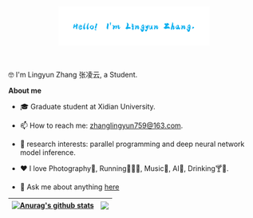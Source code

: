 <p align="center"><a href="https://anuraghazra.github.io"><img width="60%" src="./1696573925203.jpg" /></a></p>
<br />

🤓 I'm Lingyun Zhang 张凌云, a Student.

**About me**

- 🎓 Graduate student at Xidian University.

- 📫 How to reach me: zhanglingyun759@163.com.

- 🔬 research interests: parallel programming and deep neural network model inference.
  
- ❤️ I love Photography📸, Running🏃🏻‍♂️, Music🎸, AI🤖, Drinking🍸🍺. 

- 💬 Ask me about anything [here](https://github.com/zly5/zly5/issues)

  
| <a href="https://github.com/anuraghazra/github-readme-stats"><img align="center" src="https://github-readme-stats.vercel.app/api?username=zly5&show_icons=true&hide=prs,contribs&include_all_commits=true&theme=buefy&hide_border=true" alt="Anurag's github stats" /></a> | <a href="https://github.com/anuraghazra/github-readme-stats"><img align="center" src="https://github-readme-stats.vercel.app/api/top-langs/?username=zly5&layout=compact&theme=buefy&hide_border=true" /></a> |
| ------------- | ------------- |
  
<!--
[![lingyunzhang's GitHub Stats](https://github-readme-stats.vercel.app/api?username=zly5&show_icons=true&hide=prs,contribs&count_private=true&bg_color=30,77FFD2,6297DB,1EECFF&title_color=fff&text_color=fff&icon_color=fff)](https://github.com/zly5)
### 🤔，我使用的编程语言
[![Top Langs](https://github-readme-stats.vercel.app/api/top-langs/?username=zly5&layout=compact)](https://github.com/zly5) 

**zly5/zly5** is a ✨ _special_ ✨ repository because its `README.md` (this file) appears on your GitHub profile.

Here are some ideas to get you started:

- 🔭 I’m currently working on ...
- 🌱 I’m currently learning ...
- 👯 I’m looking to collaborate on ...
- 🤔 I’m looking for help with ...
- 💬 Ask me about ...
- 📫 How to reach me: ...
- 😄 Pronouns: ...
- ⚡ Fun fact: ...
-->



